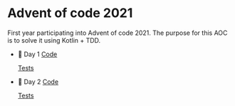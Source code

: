 # Advent of code 2021

First year participating into Advent of code 2021. The purpose for this AOC is to solve it using Kotlin + TDD.

- :christmas_tree: Day 1
  [Code](https://github.com/inavas/Advent-of-code-2021/tree/main/src/main/kotlin/day1)
  
  [Tests](https://github.com/inavas/Advent-of-code-2021/tree/main/src/test/kotlin/day1)
  

- :christmas_tree: Day 2
  [Code](https://github.com/inavas/Advent-of-code-2021/tree/main/src/main/kotlin/day2)
  
  [Tests](https://github.com/inavas/Advent-of-code-2021/tree/main/src/test/kotlin/day2)